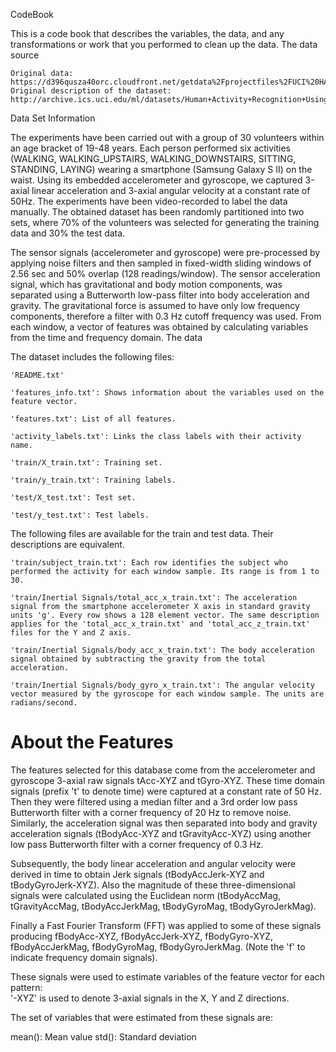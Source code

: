 CodeBook

This is a code book that describes the variables, the data, and any transformations or work that you performed to clean up the data.
The data source

    Original data: https://d396qusza40orc.cloudfront.net/getdata%2Fprojectfiles%2FUCI%20HAR%20Dataset.zip
    Original description of the dataset: http://archive.ics.uci.edu/ml/datasets/Human+Activity+Recognition+Using+Smartphones

Data Set Information

The experiments have been carried out with a group of 30 volunteers within an age bracket of 19-48 years. Each person performed six activities (WALKING, WALKING_UPSTAIRS, WALKING_DOWNSTAIRS, SITTING, STANDING, LAYING) wearing a smartphone (Samsung Galaxy S II) on the waist. Using its embedded accelerometer and gyroscope, we captured 3-axial linear acceleration and 3-axial angular velocity at a constant rate of 50Hz. The experiments have been video-recorded to label the data manually. The obtained dataset has been randomly partitioned into two sets, where 70% of the volunteers was selected for generating the training data and 30% the test data.

The sensor signals (accelerometer and gyroscope) were pre-processed by applying noise filters and then sampled in fixed-width sliding windows of 2.56 sec and 50% overlap (128 readings/window). The sensor acceleration signal, which has gravitational and body motion components, was separated using a Butterworth low-pass filter into body acceleration and gravity. The gravitational force is assumed to have only low frequency components, therefore a filter with 0.3 Hz cutoff frequency was used. From each window, a vector of features was obtained by calculating variables from the time and frequency domain.
The data

The dataset includes the following files:

    'README.txt'

    'features_info.txt': Shows information about the variables used on the feature vector.

    'features.txt': List of all features.

    'activity_labels.txt': Links the class labels with their activity name.

    'train/X_train.txt': Training set.

    'train/y_train.txt': Training labels.

    'test/X_test.txt': Test set.

    'test/y_test.txt': Test labels.

The following files are available for the train and test data. Their descriptions are equivalent.

    'train/subject_train.txt': Each row identifies the subject who performed the activity for each window sample. Its range is from 1 to 30.

    'train/Inertial Signals/total_acc_x_train.txt': The acceleration signal from the smartphone accelerometer X axis in standard gravity units 'g'. Every row shows a 128 element vector. The same description applies for the 'total_acc_x_train.txt' and 'total_acc_z_train.txt' files for the Y and Z axis.

    'train/Inertial Signals/body_acc_x_train.txt': The body acceleration signal obtained by subtracting the gravity from the total acceleration.

    'train/Inertial Signals/body_gyro_x_train.txt': The angular velocity vector measured by the gyroscope for each window sample. The units are radians/second.


About the Features
==================
The features selected for this database come from the accelerometer and gyroscope 3-axial raw signals tAcc-XYZ and tGyro-XYZ. These time domain signals (prefix 't' to denote time) were captured at a constant rate of 50 Hz. Then they were filtered using a median filter and a 3rd order low pass Butterworth filter with a corner frequency of 20 Hz to remove noise. Similarly, the acceleration signal was then separated into body and gravity acceleration signals (tBodyAcc-XYZ and tGravityAcc-XYZ) using another low pass Butterworth filter with a corner frequency of 0.3 Hz. 

Subsequently, the body linear acceleration and angular velocity were derived in time to obtain Jerk signals (tBodyAccJerk-XYZ and tBodyGyroJerk-XYZ). Also the magnitude of these three-dimensional signals were calculated using the Euclidean norm (tBodyAccMag, tGravityAccMag, tBodyAccJerkMag, tBodyGyroMag, tBodyGyroJerkMag). 

Finally a Fast Fourier Transform (FFT) was applied to some of these signals producing fBodyAcc-XYZ, fBodyAccJerk-XYZ, fBodyGyro-XYZ, fBodyAccJerkMag, fBodyGyroMag, fBodyGyroJerkMag. (Note the 'f' to indicate frequency domain signals). 

These signals were used to estimate variables of the feature vector for each pattern:  
'-XYZ' is used to denote 3-axial signals in the X, Y and Z directions.

The set of variables that were estimated from these signals are: 

mean(): Mean value
std(): Standard deviation
